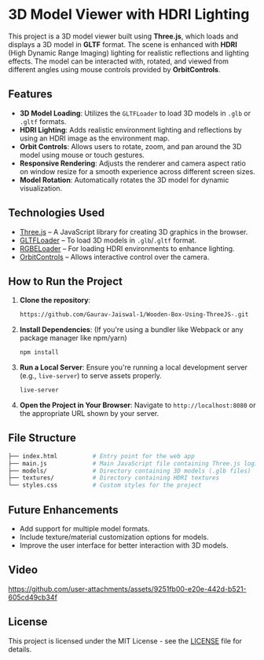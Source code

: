 
# 3D Model Viewer with HDRI Lighting

This project is a 3D model viewer built using **Three.js**, which loads and displays a 3D model in **GLTF** format. The scene is enhanced with **HDRI** (High Dynamic Range Imaging) lighting for realistic reflections and lighting effects. The model can be interacted with, rotated, and viewed from different angles using mouse controls provided by **OrbitControls**.

## Features

- **3D Model Loading**: Utilizes the `GLTFLoader` to load 3D models in `.glb` or `.gltf` formats.
- **HDRI Lighting**: Adds realistic environment lighting and reflections by using an HDRI image as the environment map.
- **Orbit Controls**: Allows users to rotate, zoom, and pan around the 3D model using mouse or touch gestures.
- **Responsive Rendering**: Adjusts the renderer and camera aspect ratio on window resize for a smooth experience across different screen sizes.
- **Model Rotation**: Automatically rotates the 3D model for dynamic visualization.

## Technologies Used

- [Three.js](https://threejs.org/) – A JavaScript library for creating 3D graphics in the browser.
- [GLTFLoader](https://threejs.org/docs/#examples/en/loaders/GLTFLoader) – To load 3D models in `.glb`/`.gltf` format.
- [RGBELoader](https://threejs.org/docs/#examples/en/loaders/RGBELoader) – For loading HDRI environments to enhance lighting.
- [OrbitControls](https://threejs.org/docs/#examples/en/controls/OrbitControls) – Allows interactive control over the camera.
  
## How to Run the Project

1. **Clone the repository**:
    ```bash
    https://github.com/Gaurav-Jaiswal-1/Wooden-Box-Using-ThreeJS-.git
    ```

2. **Install Dependencies**: (If you're using a bundler like Webpack or any package manager like npm/yarn)
    ```bash
    npm install
    ```

3. **Run a Local Server**: Ensure you're running a local development server (e.g., `live-server`) to serve assets properly.
    ```bash
    live-server
    ```

4. **Open the Project in Your Browser**:
    Navigate to `http://localhost:8080` or the appropriate URL shown by your server.

## File Structure

```bash
├── index.html          # Entry point for the web app
├── main.js             # Main JavaScript file containing Three.js logic
├── models/             # Directory containing 3D models (.glb files)
├── textures/           # Directory containing HDRI textures
└── styles.css          # Custom styles for the project
```

## Future Enhancements

- Add support for multiple model formats.
- Include texture/material customization options for models.
- Improve the user interface for better interaction with 3D models.

## Video



https://github.com/user-attachments/assets/9251fb00-e20e-442d-b521-605cd49cb34f



## License

This project is licensed under the MIT License - see the [LICENSE](LICENSE) file for details.

